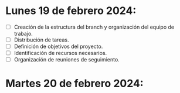 # Lunes 19 de febrero 2024:

- [ ] Creación de la estructura del branch y organización del equipo de trabajo.
- [ ] Distribución de tareas.
- [ ] Definición de objetivos del proyecto.
- [ ] Identificación de recursos necesarios.
- [ ] Organización de reuniones de seguimiento.

# Martes 20 de febrero 2024:
